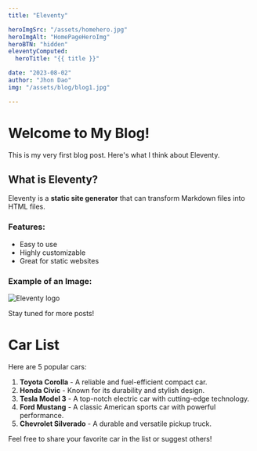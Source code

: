 ```yaml
---
title: "Eleventy"

heroImgSrc: "/assets/homehero.jpg"
heroImgAlt: "HomePageHeroImg"
heroBTN: "hidden"
eleventyComputed:
  heroTitle: "{{ title }}"

date: "2023-08-02"
author: "Jhon Dao"
img: "/assets/blog/blog1.jpg"

---
```


# Welcome to My Blog!

This is my very first blog post. Here's what I think about Eleventy.

## What is Eleventy?

Eleventy is a **static site generator** that can transform Markdown files into HTML files.

### Features:
- Easy to use
- Highly customizable
- Great for static websites

### Example of an Image:
![Eleventy logo](https://images.pexels.com/photos/14448240/pexels-photo-14448240.jpeg?auto=compress&cs=tinysrgb&w=800&lazy=load)

Stay tuned for more posts!

# Car List

Here are 5 popular cars:

1. **Toyota Corolla** - A reliable and fuel-efficient compact car.
2. **Honda Civic** - Known for its durability and stylish design.
3. **Tesla Model 3** - A top-notch electric car with cutting-edge technology.
4. **Ford Mustang** - A classic American sports car with powerful performance.
5. **Chevrolet Silverado** - A durable and versatile pickup truck.

Feel free to share your favorite car in the list or suggest others!

